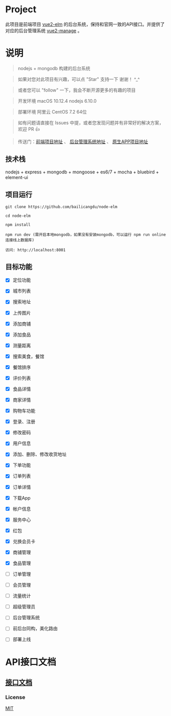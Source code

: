 # Project

此项目是前端项目 [vue2-elm](https://github.com/bailicangdu/vue2-elm) 的后台系统，保持和官网一致的API接口。并提供了对应的后台管理系统 [vue2-manage](https://github.com/bailicangdu/back-manage) 。


# 说明

>  nodejs + mongodb 构建的后台系统

>  如果对您对此项目有兴趣，可以点 "Star" 支持一下 谢谢！ ^_^

>  或者您可以 "follow" 一下，我会不断开源更多的有趣的项目

>  开发环境 macOS 10.12.4  nodejs 6.10.0

>  部署环境 阿里云 CentOS 7.2 64位

>  如有问题请直接在 Issues 中提，或者您发现问题并有非常好的解决方案，欢迎 PR 👍

>  传送门：[前端项目地址](https://github.com/bailicangdu/vue2-elm)  、 [后台管理系统地址](https://github.com/bailicangdu/back-manage)  、 [原生APP项目地址](https://github.com/bailicangdu/RN-elm)


## 技术栈

nodejs + express + mongodb + mongoose + es6/7 + mocha + bluebird + element-ui


## 项目运行


```
git clone https://github.com/bailicangdu/node-elm  

cd node-elm

npm install

npm run dev (需开启本地mongodb，如果没有安装mongodb，可以运行 npm run online 连接线上数据库)

访问: http://localhost:8001

```




## 目标功能

- [x] 定位功能
- [x] 城市列表
- [x] 搜索地址
- [x] 上传图片
- [x] 添加商铺
- [x] 添加食品
- [x] 测量距离
- [x] 搜索美食，餐馆
- [x] 餐馆排序
- [x] 评价列表
- [x] 食品详情
- [x] 商家详情
- [x] 购物车功能
- [x] 登录、注册
- [x] 修改密码
- [x] 用户信息
- [x] 添加、删除、修改收货地址
- [x] 下单功能 
- [x] 订单列表
- [x] 订单详情
- [x] 下载App
- [x] 帐户信息
- [x] 服务中心
- [x] 红包
- [x] 兑换会员卡
- [x] 商铺管理
- [x] 食品管理
- [ ] 订单管理
- [ ] 会员管理
- [ ] 流量统计
- [ ] 超级管理员
- [ ] 后台管理系统
- [ ] 前后台同构，美化路由
- [ ] 部署上线


# API接口文档

## [接口文档](https://github.com/bailicangdu/node-elm/blob/master/API.md)


### License

[MIT](https://github.com/bailicangdu/node-elm/blob/master/LICENSE)


